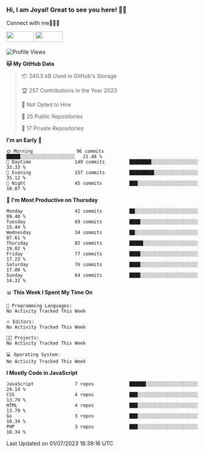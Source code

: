 ### Hi, I am Joyal! Great to see you here! 👨‍💻

Connect with me🧑🏼‍💻

[<img src="https://img.shields.io/badge/--twitter?label=Twitter&logo=Twitter&style=social"  width="72px" height="28px">](https://twitter.com/joyalDev) [<img src="https://img.shields.io/badge/--linkedin?label=LinkedIn&logo=LinkedIn&style=social"  width="72px" height="28px">](https://www.linkedin.com/in/joyal-raphel-588760191/)



<!--START_SECTION:waka-->
![Profile Views](http://img.shields.io/badge/Profile%20Views-0-blue)

**🐱 My GitHub Data** 

> 📦 240.5 kB Used in GitHub's Storage 
 > 
> 🏆 257 Contributions in the Year 2023
 > 
> 🚫 Not Opted to Hire
 > 
> 📜 25 Public Repositories 
 > 
> 🔑 17 Private Repositories 
 > 
**I'm an Early 🐤** 

```text
🌞 Morning                96 commits          █████░░░░░░░░░░░░░░░░░░░░   21.48 % 
🌆 Daytime                149 commits         ████████░░░░░░░░░░░░░░░░░   33.33 % 
🌃 Evening                157 commits         █████████░░░░░░░░░░░░░░░░   35.12 % 
🌙 Night                  45 commits          ███░░░░░░░░░░░░░░░░░░░░░░   10.07 % 
```
📅 **I'm Most Productive on Thursday** 

```text
Monday                   42 commits          ██░░░░░░░░░░░░░░░░░░░░░░░   09.40 % 
Tuesday                  69 commits          ████░░░░░░░░░░░░░░░░░░░░░   15.44 % 
Wednesday                34 commits          ██░░░░░░░░░░░░░░░░░░░░░░░   07.61 % 
Thursday                 85 commits          █████░░░░░░░░░░░░░░░░░░░░   19.02 % 
Friday                   77 commits          ████░░░░░░░░░░░░░░░░░░░░░   17.23 % 
Saturday                 76 commits          ████░░░░░░░░░░░░░░░░░░░░░   17.00 % 
Sunday                   64 commits          ████░░░░░░░░░░░░░░░░░░░░░   14.32 % 
```


📊 **This Week I Spent My Time On** 

```text
💬 Programming Languages: 
No Activity Tracked This Week

🔥 Editors: 
No Activity Tracked This Week

🐱‍💻 Projects: 
No Activity Tracked This Week

💻 Operating System: 
No Activity Tracked This Week
```

**I Mostly Code in JavaScript** 

```text
JavaScript               7 repos             ██████░░░░░░░░░░░░░░░░░░░   24.14 % 
CSS                      4 repos             ███░░░░░░░░░░░░░░░░░░░░░░   13.79 % 
HTML                     4 repos             ███░░░░░░░░░░░░░░░░░░░░░░   13.79 % 
Go                       3 repos             ███░░░░░░░░░░░░░░░░░░░░░░   10.34 % 
PHP                      3 repos             ███░░░░░░░░░░░░░░░░░░░░░░   10.34 % 
```




 Last Updated on 01/07/2023 18:39:16 UTC
<!--END_SECTION:waka-->
